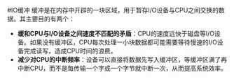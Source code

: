 #IO缓冲 
    缓冲是在内存中开辟的一块区域，用于暂存I/O设备与CPU之间交换的数据。其主要目的有两个：
*   **缓和CPU与I/O设备之间速度不匹配的矛盾**：CPU的速度远快于磁盘等I/O设备。如果没有缓冲区，CPU每次处理一小块数据都可能需要等待慢速的I/O设备完成读写，造成CPU时间的浪费。
*   **减少对CPU的中断频率**：设备可以直接将数据先写入缓冲区，等缓冲区满了再中断CPU，而不是每传输一个字或一个字节就中断一次，从而提高系统效率。
